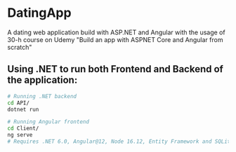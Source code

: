 # DatingApp
A dating web application build with ASP.NET and Angular with the usage of 30-h course on Udemy "Build an app with ASPNET Core and Angular from scratch"

## Using .NET to run both Frontend and Backend of the application:
```sh
# Running .NET backend
cd API/
dotnet run

# Running Angular frontend
cd Client/
ng serve
# Requires .NET 6.0, Angular@12, Node 16.12, Entity Framework and SQLite localhost server 
```
